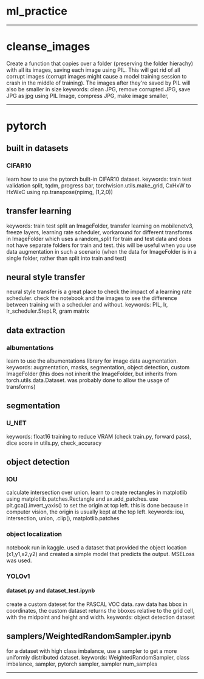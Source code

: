 # ml_practice

---

# cleanse_images

Create a function that copies over a folder (preserving the folder hierachy) with all its images, saving each image using PIL. 
This will get rid of all corrupt images (corrupt images might cause a model training session to crash in the middle of training).
The images after they're saved by PIL will also be smaller in size
keywords: clean JPG, remove corrupted JPG, save JPG as jpg using PIL Image, compress JPG, make image smaller,

---

# pytorch

## built in datasets
### CIFAR10
learn how to use the pytorch built-in CIFAR10 dataset. keywords: train test validation split, tqdm, progress bar, torchvision.utils.make_grid, CxHxW to HxWxC using np.transpose(npimg, (1,2,0))

## transfer learning
keywords: train test split an ImageFolder, transfer learning on mobilenetv3, freeze layers, learning rate scheduler, workaround for different transforms in ImageFolder which uses a random_split for train and test data and does not have separate folders for train and test. this will be useful when you use data augmentation in such a scenario (when the data for ImageFolder is in a single folder, rather than split into train and test)

## neural style transfer
neural style transfer is a great place to check the impact of a learning rate scheduler. check the notebook and the images to see the difference between training with a scheduler and without. keywords: PIL, lr, lr_scheduler.StepLR, gram matrix

## data extraction
### albumentations
learn to use the albumentations library for image data augmentation. keywords: augmentation, masks, segmentation, object detection, custom ImageFolder (this does not inherit the ImageFolder, but inherits from torch.utils.data.Dataset. was probably done to allow the usage of transforms) 

## segmentation
### U_NET
keywords: float16 training to reduce VRAM (check train.py, forward pass), dice score in utils.py, check_accuracy

## object detection
### IOU
calculate intersection over union. learn to create rectangles in matplotlib using matplotlib.patches.Rectangle and ax.add_patches. use plt.gca().invert_yaxis() to set the origin at top left. this is done because in computer vision, the origin is usually kept at the top left. keywords: iou, intersection, union, .clip(), matplotlib.patches

### object localization
notebook run in kaggle. used a dataset that provided the object location (x1,y1,x2,y2) and created a simple model that predicts the output. MSELoss was used.  

### YOLOv1
#### dataset.py and dataset_test.ipynb
create a custom dateset for the PASCAL VOC data. raw data has bbox in coordinates, the custom dataset returns the bboxes relative to the grid cell, with the midpoint and height and width. keywords: object detection dataset

## samplers/WeightedRandomSampler.ipynb
for a dataset with high class imbalance, use a sampler to get a more uniformly distributed dataset. keywords: WeightedRandomSampler, class imbalance, sampler, pytorch sampler, sampler num_samples


---